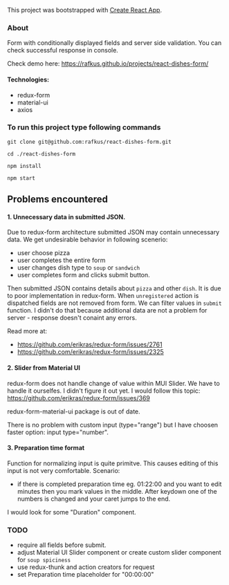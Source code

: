 This project was bootstrapped with [Create React App](https://github.com/facebook/create-react-app).

### About
Form with conditionally displayed fields and server side validation. You can check successful response in console.

Check demo here: https://rafkus.github.io/projects/react-dishes-form/

#### Technologies:
* redux-form
* material-ui
* axios

### To run this project type following commands

`git clone git@github.com:rafkus/react-dishes-form.git`

`cd ./react-dishes-form`

`npm install`

`npm start`

## Problems encountered
#### 1. Unnecessary data in submitted JSON.
Due to redux-form architecture submitted JSON may contain unnecessary data. We get undesirable behavior in following scenerio:
* user choose pizza
* user completes the entire form
* user changes dish type to `soup` or `sandwich`
* user completes form and clicks submit button.

Then submitted JSON contains details about `pizza` and other `dish`. It is due to poor implementation in redux-form. When `unregistered` action is dispatched fields are not removed from form. We can filter values in `submit` function. I didn't do that because additional data are not a problem for server - response doesn't conaint any errors.  

Read more at: 
* https://github.com/erikras/redux-form/issues/2761
* https://github.com/erikras/redux-form/issues/2325

#### 2. Slider from Material UI 
redux-form does not handle change of value within MUI Slider. We have to handle it ourselfes. I didn't figure it out yet. I would follow this topic: https://github.com/erikras/redux-form/issues/369

redux-form-material-ui package is out of date.

There is no problem with custom input (type="range") but I have choosen faster option: input type="number".

#### 3. Preparation time format
Function for normalizing input is quite primitve. This causes editing of this input is not very comfortable. Scenario:
* if there is completed preparation time eg. 01:22:00 and you want to edit minutes then you mark values in the middle. After keydown one of the numbers is changed and your caret jumps to the end.

I would look for some "Duration" component.

### TODO 
* require all fields before submit.
* adjust Material UI Slider component or create custom slider component for `soup spiciness`
* use redux-thunk and action creators for request
* set Preparation time placeholder for "00:00:00"
